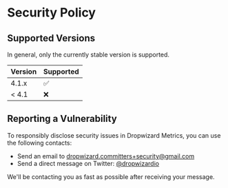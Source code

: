 # Security Policy

## Supported Versions

In general, only the currently stable version is supported.

| Version | Supported          |
| ------- | ------------------ |
| 4.1.x   | :white_check_mark: |
| < 4.1   | :x:                |

## Reporting a Vulnerability

To responsibly disclose security issues in Dropwizard Metrics, you can use the following contacts:

* Send an email to dropwizard.committers+security@gmail.com
* Send a direct message on Twitter: [@dropwizardio](https://twitter.com/dropwizardio)

We'll be contacting you as fast as possible after receiving your message.
